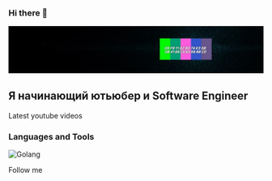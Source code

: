 ### Hi there 👋

[![Header](https://github.com/ArtemCyou/artemcyou/blob/main/assets/photo_2021-12-11_16-29-23.jpg)](https://www.youtube.com/channel/UCiW9dLm9pLTQrO1Y7hA9OLA/videos)

## Я начинающий ютьюбер и Software Engineer

Latest youtube videos

### Languages and Tools
![Golang](https://img.shields.io/badge/-Golang-06ADC8?style=for-the-badge&logo=goland)

Follow me
